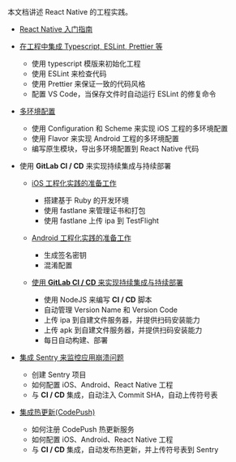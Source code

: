 本文档讲述 React Native 的工程实践。

- [React Native 入门指南](https://www.todoit.tech/categories/reactnative/)

- [在工程中集成 Typescript, ESLint, Prettier 等](./docs/lint.md)

  - 使用 typescript 模版来初始化工程
  - 使用 ESLint 来检查代码
  - 使用 Prettier 来保证一致的代码风格
  - 配置 VS Code，当保存文件时自动运行 ESLint 的修复命令

- [多环境配置](./docs/env.md)

  - 使用 Configuration 和 Scheme 来实现 iOS 工程的多环境配置
  - 使用 Flavor 来实现 Android 工程的多环境配置
  - 编写原生模块，导出多环境配置到 React Native 代码

- 使用 **GitLab CI / CD** 来实现持续集成与持续部署

  - [iOS 工程化实践的准备工作](./docs/ios.md)

    - 搭建基于 Ruby 的开发环境
    - 使用 fastlane 来管理证书和打包
    - 使用 fastlane 上传 ipa 到 TestFlight

  - [Android 工程化实践的准备工作](./docs/android.md)

    - 生成签名密钥
    - 混淆配置

  - [使用 **GitLab CI / CD** 来实现持续集成与持续部署](./docs/ci.md)

    - 使用 NodeJS 来编写 **CI / CD** 脚本
    - 自动管理 Version Name 和 Version Code
    - 上传 ipa 到自建文件服务器，并提供扫码安装能力
    - 上传 apk 到自建文件服务器，并提供扫码安装能力
    - 每日自动构建、部署

- [集成 Sentry 来监控应用崩溃问题](./docs/sentry.md)

  - 创建 Sentry 项目
  - 如何配置 iOS、Android、React Native 工程
  - 与 **CI / CD** 集成，自动注入 Commit SHA，自动上传符号表

- [集成热更新(CodePush)](./docs/hotfix.md)

  - 如何注册 CodePush 热更新服务
  - 如何配置 iOS、Android、React Native 工程
  - 与 **CI / CD** 集成，自动发布热更新，并上传符号表到 Sentry
